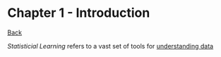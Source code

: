 # Chapter 1 - Introduction
[Back](https://github.com/MoggoCodes/IntroToStatLearning?tab=readme-ov-file)

*Statisticial Learning* refers to a vast set of tools for <u>understanding data</u>